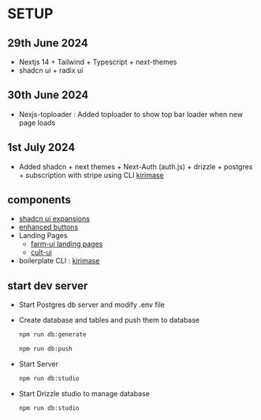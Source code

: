 # SETUP

## 29th June 2024

- Nextjs 14 + Tailwind + Typescript + next-themes
- shadcn ui + radix ui

## 30th June 2024

- Nexjs-toploader : Added toploader to show top bar loader when new page loads

## 1st July 2024

- Added shadcn + next themes + Next-Auth (auth.js) + drizzle + postgres + subscription with stripe using CLI [kirimase](https://kirimase.dev/)

## components

- [shadcn ui expansions](https://shadcnui-expansions.typeart.cc/docs)
- [enhanced buttons](https://enhanced-button.vercel.app/)
- Landing Pages
  - [farm-ui landing pages](https://www.farmui.com/component)
  - [cult-ui](https://www.cult-ui.com/docs/components)
- boilerplate CLI : [kirimase](https://kirimase.dev/)

## start dev server

- Start Postgres db server and modify .env file
- Create database and tables and push them to database

  ```bash
  npm run db:generate
  ```

  ```bash
  npm run db:push
  ```

- Start Server

  ```bash
  npm run db:studio
  ```

- Start Drizzle studio to manage database

  ```bash
  npm run db:studio
  ```

